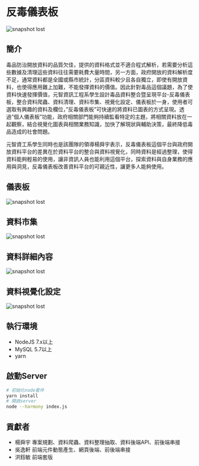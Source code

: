 # 反毒儀表板

![snapshot lost](https://raw.github.com/Rileghft/anti-drug_dashboard/master/snapshot/首頁.png)

## 簡介

毒品防治開放資料的品質欠佳，提供的資料格式並不適合程式解析，若需要分析這些數據及清理這些資料往往需要耗費大量時間，另一方面，政府開放的資料解析度不足，通常資料都是全國或縣市統計，分區資料較少且各自獨立，即使有開放資料，也使得應用難上加難，不能發揮資料的價值。因此針對毒品這個議題，為了使資料快速發揮價值，元智資訊工程系學生設計毒品資料整合暨呈現平台-反毒儀表板，整合資料爬蟲、資料清理、資料市集、視覺化設定、儀表板於一身，使用者可選取有興趣的資料及欄位，”反毒儀表板”可快速的將資料已圖表的方式呈現。透過”個人儀表板”功能，政府相關部門能夠持續監看特定的主題，將相關資料放在一起觀察，結合視覺化圖表與相關業務知識，加快了解現狀與輔助決策，最終降低毒品造成的社會問題。 

元智資工系學生同時也是該團隊的領導楊舜宇表示，反毒儀表板這個平台與政府開放資料平台的差異在於資料平台的整合與資料視覺化，同時資料是經過整理，使得資料能夠輕易的使用，讓非資訊人員也能利用這個平台，探索資料與自身業務的應用與洞見，反毒儀表板改善資料平台的可親近性，讓更多人能夠使用。

## 儀表板
![snapshot lost](https://raw.github.com/Rileghft/anti-drug_dashboard/master/snapshot/儀表板.png)

## 資料市集

![snapshot lost](https://raw.github.com/Rileghft/anti-drug_dashboard/master/snapshot/資料市集.png)

## 資料詳細內容

![snapshot lost](https://raw.github.com/Rileghft/anti-drug_dashboard/master/snapshot/資料詳細內容.png)



## 資料視覺化設定

![snapshot lost](https://raw.github.com/Rileghft/anti-drug_dashboard/master/snapshot/視覺化設定.png)

## 執行環境

- NodeJS 7.x以上
- MySQL 5.7以上
- yarn

## 啟動Server

```bash
# 初始化node套件
yarn install
# 開啟server
node --harmony index.js
```
## 貢獻者

- 楊舜宇
  專案規劃、資料爬蟲、資料整理抽取、資料後端API、前後端串接
- 吳逸軒
  前端元件動態產生、網頁後端、前後端串接
- 洪鈺敏
  前端套版